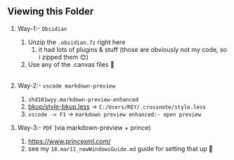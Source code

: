 ## Viewing this Folder
1. Way-1:- `Obsidian`
    1. Unzip the `.obsidian.7z` right here
        1. it had lots of plugins & stuff (those are obviously not my code, so i zipped them 😊)
    2. Use any of the .canvas files 🤭
    </br> 

2. Way-2:- `vscode markdown-preview`
    1. `shd101wyy.markdown-preview-enhanced`
    2. [bkup/style-bkup.less](bkup/style-bkup.less) -> `C:/Users/REY/.crossnote/style.less`
    3. `vscode -> F1` -> `markdown preview enhanced:- open preview`

3. Way-3:- `PDF` (via markdown-preview + prince)
    1. https://www.princexml.com/
    2. see my `18.mar11_newWindowsGuide.md` guide for setting that up 🤭